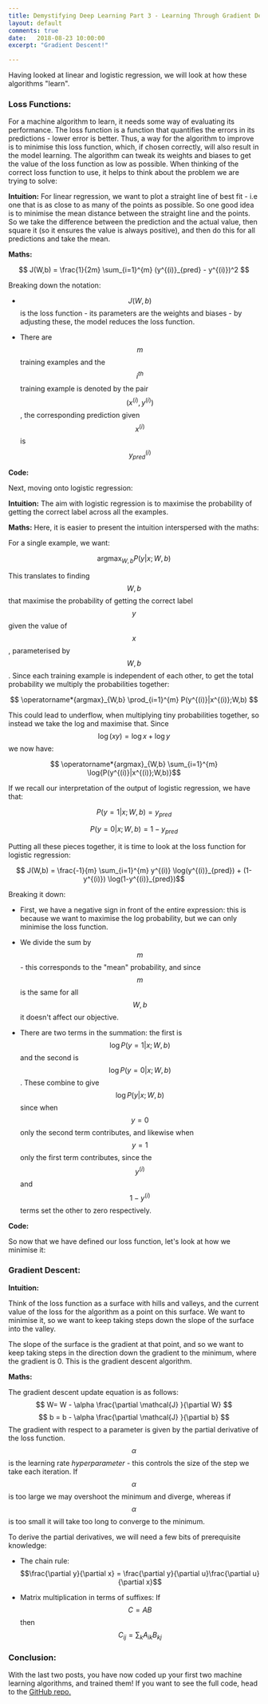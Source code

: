```yaml
---
title: Demystifying Deep Learning Part 3 - Learning Through Gradient Descent
layout: default
comments: true
date:   2018-08-23 10:00:00
excerpt: "Gradient Descent!"

---
```


Having looked at linear and logistic regression, we will look at how these algorithms "learn". 

### Loss Functions: 

For a machine algorithm to learn, it needs some way of evaluating its performance. The loss function is a function that quantifies the errors in its predictions - lower error is better. Thus, a way for the algorithm to improve is to minimise this loss function, which, if chosen correctly, will also result in the model learning. The algorithm can tweak its weights and biases to get the value of the loss function as low as possible. When thinking of the correct loss function to use, it helps to think about the problem we are trying to solve:

**Intuition:** 
For linear regression, we want to plot a straight line of best fit - i.e one that is as close to as many of the points as possible. So one good idea is to minimise the mean distance between the straight line and the points. So we take the difference between the prediction and the actual value, then square it (so it ensures the value is always positive), and then do this for all predictions and take the mean.
 
 **Maths:**

$$ J(W,b) = \frac{1}{2m} \sum_{i=1}^{m} (y^{(i)}_{pred} - y^{(i)})^2 $$

Breaking down the notation:

* $$J(W,b)$$ is the loss function - its parameters are the weights and biases - by adjusting these, the model reduces the loss function.

* There are $$m$$ training examples and the $$i^{th}$$ training example is denoted by the pair $$(x^{(i)},y^{(i)})$$, the corresponding prediction given $$x^{(i)}$$ is $$y^{(i)}_{pred}$$

 **Code:**
<!--TODO: INSERT CODE HERE-->

Next, moving onto logistic regression:

**Intuition:** The aim with logistic regression is to maximise the probability of getting the correct label across all the examples.

 **Maths:** 
Here, it is easier to present the intuition interspersed with the maths:

For a single example, we want:

$$ \operatorname*{argmax}_{W,b} P(y|x;W,b) $$

This translates to finding $$W, b$$ that maximise the probability of getting the correct label $$y$$ given the value of $$x$$, parameterised by $$W, b$$. Since each training example is independent of each other, to get the total probability we multiply the probabilities together:

$$  \operatorname*{argmax}_{W,b} \prod_{i=1}^{m} P(y^{(i)}|x^{(i)};W,b) $$

This could lead to underflow, when multiplying tiny probabilities together, so instead we take the log and maximise that. Since $$\log{(xy)}=\log{x+\log{y}}$$ we now have:

$$  \operatorname*{argmax}_{W,b} \sum_{i=1}^{m} \log{P(y^{(i)}|x^{(i)};W,b)}$$

If we recall our interpretation of the output of logistic regression, we have that:

$$ P(y=1|x;W,b) = y_{pred}$$

$$ P(y=0|x;W,b) = 1 - y_{pred}$$

Putting all these pieces together, it is time to look at the loss function for logistic regression:

$$ J(W,b) = \frac{-1}{m} \sum_{i=1}^{m} y^{(i)} \log(y^{(i)}_{pred}) + (1-y^{(i)}) \log(1-y^{(i)}_{pred})$$

Breaking it down:
* First, we have a negative sign in front of the entire expression: this is because we want to maximise the log probability, but we can only minimise the loss function.
* We divide the sum by $$m$$ - this corresponds to the "mean" probability, and since $$m$$ is the same for all $$W,b$$ it doesn't affect our objective.

* There are two terms in the summation: the first is $$ \log{P(y=1|x;W,b)} $$
 and the second is 
 $$ \log{P(y=0|x;W,b)} $$
 . These combine to give $$ \log{P(y|x;W,b)} $$ since when $$y=0$$ only the second term contributes, and likewise when $$y=1$$ only the first term contributes, since the $$y^{(i)}$$ and $$1 - y^{(i)}$$ terms set the other to zero respectively.





 **Code:**
<!--TODO: INSERT CODE HERE-->


So now that we have defined our loss function, let's look at how we minimise it:
### Gradient Descent: 
<!--INSERT IMAGE OF GRADIENT DESCENT HILL-->
**Intuition:** 
    
Think of the loss function as a surface with hills and valleys, and the current value of the loss for the algorithm as a point on this surface. We want to minimise it, so we want to keep taking steps down the slope of the surface into the valley.


The slope of the surface is the gradient at that point, and so we want to keep taking steps in the direction down the gradient to the minimum, where the gradient is 0. This is the gradient descent algorithm.

**Maths:** 

The gradient descent update equation is as follows:
$$ W= W - \alpha \frac{\partial \mathcal{J} }{\partial W} $$
$$ b = b - \alpha \frac{\partial \mathcal{J} }{\partial b} $$
The gradient with respect to a parameter is given by the partial derivative of the loss function. $$\alpha$$ is the learning rate <em>hyperparameter</em> - this controls the size of the step we take each iteration. If  $$\alpha$$ is too large we may overshoot the minimum and diverge, whereas if  $$\alpha$$ is too small it will take too long to converge to the minimum.

To derive the partial derivatives, we will need a few bits of prerequisite knowledge:

* The chain rule:  $$\frac{\partial y}{\partial x}  = \frac{\partial y}{\partial u}\frac{\partial u}{\partial x}$$

* Matrix multiplication in terms of suffixes: 
If $$C = AB$$ then $$C_{ij}=\sum_{k}A_{ik}B_{kj}$$

 
<!--TODO: type up the equations in LaTeX-->

### Conclusion: 

With the last two posts, you have now coded up your first two machine learning algorithms, and trained them! If you want to see the full code, head to the <a href="https://github.com/mukul-rathi/blogPost-tutorials">GitHub repo.</a>
